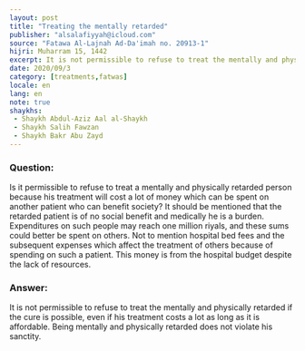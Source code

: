 ```yaml
---
layout: post
title: "Treating the mentally retarded"
publisher: "alsalafiyyah@icloud.com"
source: "Fatawa Al-Lajnah Ad-Da'imah no. 20913-1"
hijri: Muharram 15, 1442
excerpt: It is not permissible to refuse to treat the mentally and physically retarded if the cure is possible, even if his treatment costs a lot as long as it is affordable.
date: 2020/09/3
category: [treatments,fatwas]
locale: en
lang: en
note: true
shaykhs: 
 - Shaykh Abdul-Aziz Aal al-Shaykh
 - Shaykh Salih Fawzan
 - Shaykh Bakr Abu Zayd
---
```


### Question:
Is it permissible to refuse to treat a mentally and physically retarded person because his treatment will cost a lot of money which can be spent on another patient who can benefit society? It should be mentioned that the retarded patient is of no social benefit and medically he is a burden. Expenditures on such people may reach one million riyals, and these sums could better be spent on others. Not to mention hospital bed fees and the subsequent expenses which affect the treatment of others because of spending on such a patient. This money is from the hospital budget despite the lack of resources.  

### Answer:
It is not permissible to refuse to treat the mentally and physically retarded if the cure is possible, even if his treatment costs a lot as long as it is affordable. Being mentally and physically retarded does not violate his sanctity. 
